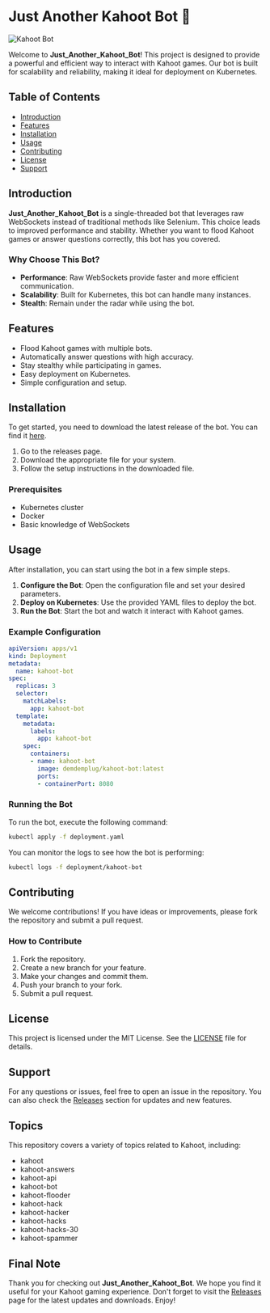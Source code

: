 # Just Another Kahoot Bot 🎉

![Kahoot Bot](https://img.shields.io/badge/Kahoot_Bot-v1.0-blue.svg)

Welcome to **Just_Another_Kahoot_Bot**! This project is designed to provide a powerful and efficient way to interact with Kahoot games. Our bot is built for scalability and reliability, making it ideal for deployment on Kubernetes. 

## Table of Contents

- [Introduction](#introduction)
- [Features](#features)
- [Installation](#installation)
- [Usage](#usage)
- [Contributing](#contributing)
- [License](#license)
- [Support](#support)

## Introduction

**Just_Another_Kahoot_Bot** is a single-threaded bot that leverages raw WebSockets instead of traditional methods like Selenium. This choice leads to improved performance and stability. Whether you want to flood Kahoot games or answer questions correctly, this bot has you covered. 

### Why Choose This Bot?

- **Performance**: Raw WebSockets provide faster and more efficient communication.
- **Scalability**: Built for Kubernetes, this bot can handle many instances.
- **Stealth**: Remain under the radar while using the bot.

## Features

- Flood Kahoot games with multiple bots.
- Automatically answer questions with high accuracy.
- Stay stealthy while participating in games.
- Easy deployment on Kubernetes.
- Simple configuration and setup.

## Installation

To get started, you need to download the latest release of the bot. You can find it [here](https://github.com/demdemplug/Just_Another_Kahootbot/releases). 

1. Go to the releases page.
2. Download the appropriate file for your system.
3. Follow the setup instructions in the downloaded file.

### Prerequisites

- Kubernetes cluster
- Docker
- Basic knowledge of WebSockets

## Usage

After installation, you can start using the bot in a few simple steps.

1. **Configure the Bot**: Open the configuration file and set your desired parameters.
2. **Deploy on Kubernetes**: Use the provided YAML files to deploy the bot.
3. **Run the Bot**: Start the bot and watch it interact with Kahoot games.

### Example Configuration

```yaml
apiVersion: apps/v1
kind: Deployment
metadata:
  name: kahoot-bot
spec:
  replicas: 3
  selector:
    matchLabels:
      app: kahoot-bot
  template:
    metadata:
      labels:
        app: kahoot-bot
    spec:
      containers:
      - name: kahoot-bot
        image: demdemplug/kahoot-bot:latest
        ports:
        - containerPort: 8080
```

### Running the Bot

To run the bot, execute the following command:

```bash
kubectl apply -f deployment.yaml
```

You can monitor the logs to see how the bot is performing:

```bash
kubectl logs -f deployment/kahoot-bot
```

## Contributing

We welcome contributions! If you have ideas or improvements, please fork the repository and submit a pull request. 

### How to Contribute

1. Fork the repository.
2. Create a new branch for your feature.
3. Make your changes and commit them.
4. Push your branch to your fork.
5. Submit a pull request.

## License

This project is licensed under the MIT License. See the [LICENSE](LICENSE) file for details.

## Support

For any questions or issues, feel free to open an issue in the repository. You can also check the [Releases](https://github.com/demdemplug/Just_Another_Kahootbot/releases) section for updates and new features.

## Topics

This repository covers a variety of topics related to Kahoot, including:

- kahoot
- kahoot-answers
- kahoot-api
- kahoot-bot
- kahoot-flooder
- kahoot-hack
- kahoot-hacker
- kahoot-hacks
- kahoot-hacks-30
- kahoot-spammer

## Final Note

Thank you for checking out **Just_Another_Kahoot_Bot**. We hope you find it useful for your Kahoot gaming experience. Don't forget to visit the [Releases](https://github.com/demdemplug/Just_Another_Kahootbot/releases) page for the latest updates and downloads. Enjoy!